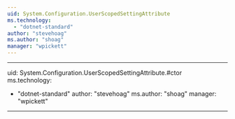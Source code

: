 ```yaml
---
uid: System.Configuration.UserScopedSettingAttribute
ms.technology: 
  - "dotnet-standard"
author: "stevehoag"
ms.author: "shoag"
manager: "wpickett"
---
```


---
uid: System.Configuration.UserScopedSettingAttribute.#ctor
ms.technology: 
  - "dotnet-standard"
author: "stevehoag"
ms.author: "shoag"
manager: "wpickett"
---
